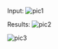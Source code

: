 Input:
![pic1](https://user-images.githubusercontent.com/46636350/90099165-78650100-dd57-11ea-90bb-ebf9759ca958.PNG)


Results:
![pic2](https://user-images.githubusercontent.com/46636350/90099220-9599cf80-dd57-11ea-948a-fded8e48b51b.PNG)

![pic3](https://user-images.githubusercontent.com/46636350/90099243-a1859180-dd57-11ea-841b-c638b75a0c47.PNG)

